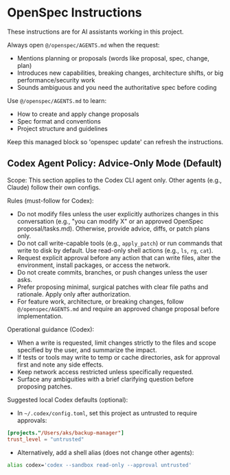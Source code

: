 <!-- OPENSPEC:START -->
# OpenSpec Instructions

These instructions are for AI assistants working in this project.

Always open `@/openspec/AGENTS.md` when the request:
- Mentions planning or proposals (words like proposal, spec, change, plan)
- Introduces new capabilities, breaking changes, architecture shifts, or big performance/security work
- Sounds ambiguous and you need the authoritative spec before coding

Use `@/openspec/AGENTS.md` to learn:
- How to create and apply change proposals
- Spec format and conventions
- Project structure and guidelines

Keep this managed block so 'openspec update' can refresh the instructions.

<!-- OPENSPEC:END -->

## Codex Agent Policy: Advice-Only Mode (Default)

Scope: This section applies to the Codex CLI agent only. Other agents (e.g., Claude) follow their own configs.

Rules (must-follow for Codex):

- Do not modify files unless the user explicitly authorizes changes in this conversation (e.g., "you can modify X" or an approved OpenSpec proposal/tasks.md). Otherwise, provide advice, diffs, or patch plans only.
- Do not call write-capable tools (e.g., `apply_patch`) or run commands that write to disk by default. Use read-only shell actions (e.g., `ls`, `rg`, `cat`).
- Request explicit approval before any action that can write files, alter the environment, install packages, or access the network.
- Do not create commits, branches, or push changes unless the user asks.
- Prefer proposing minimal, surgical patches with clear file paths and rationale. Apply only after authorization.
- For feature work, architecture, or breaking changes, follow `@/openspec/AGENTS.md` and require an approved change proposal before implementation.

Operational guidance (Codex):

- When a write is requested, limit changes strictly to the files and scope specified by the user, and summarize the impact.
- If tests or tools may write to temp or cache directories, ask for approval first and note any side effects.
- Keep network access restricted unless specifically requested.
- Surface any ambiguities with a brief clarifying question before proposing patches.

Suggested local Codex defaults (optional):

- In `~/.codex/config.toml`, set this project as untrusted to require approvals:

```toml
[projects."/Users/aks/backup-manager"]
trust_level = "untrusted"
```

- Alternatively, add a shell alias (does not change other agents):

```sh
alias codex='codex --sandbox read-only --approval untrusted'
```


